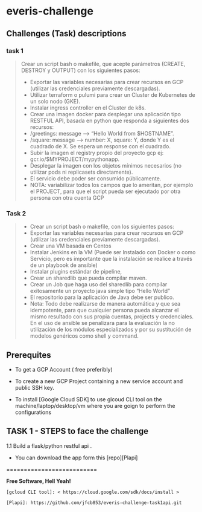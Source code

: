 # everis-challenge

## Challenges (Task) descriptions

### task 1

> Crear un script bash o makefile, que acepte parámetros (CREATE, DESTROY y OUTPUT) con los siguientes pasos:
> - Exportar las variables necesarias para crear recursos en GCP (utilizar las credenciales previamente descargadas).
> - Utilizar terraform o pulumi para crear un Cluster de Kubernetes de un solo nodo (GKE).
> - Instalar ingress controller en el Cluster de k8s.
> - Crear una imagen docker para desplegar una aplicación tipo RESTFUL API, basada en python que responda a siguientes dos recursos:
> - /greetings: message —> “Hello World from $HOSTNAME”.
> - /square: message —>  number: X, square: Y, donde Y es el cuadrado de X. Se espera un response con el cuadrado.
> - Subir la imagen el registry propio del proyecto gcp ej: gcr.io/$MYPROJECT/mypythonapp.
> - Desplegar la imagen con los objetos mínimos necesarios (no utilizar pods ni replicasets directamente).
> - El servicio debe poder ser consumido públicamente.
> - NOTA: variabilizar todos los campos que lo ameritan, por ejemplo el PROJECT, para que el script pueda ser ejecutado por otra persona con otra cuenta GCP

### Task 2
> - Crear un script bash o makefile, con los siguientes pasos:
> - Exportar las variables necesarias para crear recursos en GCP (utilizar las credenciales previamente descargadas).
> - Crear una VM basada en Centos
> - Instalar Jenkins en la VM (Puede ser Instalado con Docker o como Servicio, pero es importante que la instalación se realice a través de un playbook de ansible)
> - Instalar plugins estándar de pipeline,
> - Crear un sharedlib que pueda compilar maven.
> - Crear un Job que haga uso del sharedlib para compilar exitosamente un proyecto java simple tipo “Hello World”
> - El repositorio para la aplicación de Java debe ser publico.
> - Nota: Todo debe realizarse de manera automática y que sea idempotente, para que cualquier persona pueda alcanzar el mismo resultado con sus propia cuentas, projects y credenciales. En el uso de ansible se penalizara para la evaluación la no utilización de los módulos especializados y por su sustitución de modelos genéricos como shell y command.


## Prerequites
- To get a GCP Account ( free preferibly)
- To create a new GCP Project containing a new service account and public SSH key. 

- To install [Google Cloud SDK]  to use glcoud CLI tool on the machine/laptop/desktop/vm where you are goign to perform the configurations



## TASK 1 - STEPS to face the challenge

1.1 Build a flask/python restful api . 
 - You can download the app form this [repo][Plapi] 





==========================

**Free Software, Hell Yeah!**

[//]: # (These are reference links used in the body of this note and get stripped out when the markdown processor does its job. There is no need to format nicely because it shouldn't be seen. Thanks SO - http://stackoverflow.com/questions/4823468/store-comments-in-markdown-syntax)

    [gcloud CLI tool]: < https://cloud.google.com/sdk/docs/install >

    [Plapi]: https://github.com/jfcb853/everis-challenge-task1api.git